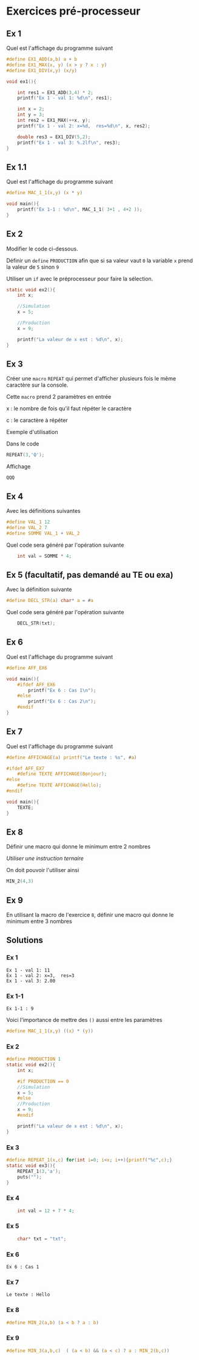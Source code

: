 # Exercices pré-processeur

## Ex 1

Quel est l'affichage du programme suivant

```C
#define EX1_ADD(a,b) a + b 
#define EX1_MAX(x, y) (x > y ? x : y)
#define EX1_DIV(x,y) (x/y)

void ex1(){

    int res1 = EX1_ADD(3,4) * 2;
    printf("Ex 1 - val 1: %d\n", res1);

    int x = 2;
    int y = 3;
    int res2 = EX1_MAX(++x, y);
    printf("Ex 1 - val 2: x=%d,  res=%d\n", x, res2);

    double res3 = EX1_DIV(5,2);
    printf("Ex 1 - val 3: %.2lf\n", res3);
}
```

## Ex 1.1

Quel est l'affichage du programme suivant

```C
#define MAC_1_1(x,y) (x * y)

void main(){
    printf("Ex 1-1 : %d\n", MAC_1_1( 3+1 , 4+2 ));
}
```

## Ex 2

Modifier le code ci-dessous.

Définir un `define` `PRODUCTION` afin que si sa valeur vaut `0` la variable `x` prend la valeur de `5` sinon `9`

Utiliser un `if` avec le préprocesseur pour faire la sélection.

```C
static void ex2(){
    int x;

    //Simulation
    x = 5;

    //Production
    x = 9;

    printf("La valeur de x est : %d\n", x);
}
```

## Ex 3

Créer une `macro` `REPEAT` qui permet d'afficher plusieurs fois le même caractère sur la console.

Cette `macro` prend 2 paramètres en entrée

x
: le nombre de fois qu'il faut répéter le caractère

c
: le caractère à répéter

Exemple d'utilisation

Dans le code
```C
REPEAT(3,'Q');
```

Affichage
```console
QQQ
```

## Ex 4

Avec les définitions suivantes

```C
#define VAL_1 12
#define VAL_2 7
#define SOMME VAL_1 + VAL_2
```

Quel code sera généré par l'opération suivante
```C
    int val = SOMME * 4;
```

## Ex 5 (facultatif, pas demandé au TE ou exa)

Avec la définition suivante

```C
#define DECL_STR(a) char* a = #a
```

Quel code sera généré par l'opération suivante
```C
    DECL_STR(txt);
```

## Ex 6

Quel est l'affichage du programme suivant

```C
#define AFF_EX6

void main(){
    #ifdef AFF_EX6
        printf("Ex 6 : Cas 1\n");
    #else
        printf("Ex 6 : Cas 2\n");
    #endif
}
```

## Ex 7

Quel est l'affichage du programme suivant

```C
#define AFFICHAGE(a) printf("Le texte : %s", #a)

#ifdef AFF_EX7
    #define TEXTE AFFICHAGE(Bonjour);
#else
    #define TEXTE AFFICHAGE(Hello);
#endif

void main(){
    TEXTE;
}
```

## Ex 8
Définir une macro qui donne le minimum entre 2 nombres

*Utiliser une instruction ternaire*

On doit pouvoir l'utiliser ainsi
```C
MIN_2(4,3)
```

## Ex 9
En utilisant la macro de l'exercice `8`, définir une macro qui donne le minimum entre 3 nombres


## Solutions

### Ex 1
```console
Ex 1 - val 1: 11
Ex 1 - val 2: x=3,  res=3
Ex 1 - val 3: 2.00
```

### Ex 1-1

```console
Ex 1-1 : 9
```

Voici l'importance de mettre des `()` aussi entre les paramètres

```C
#define MAC_1_1(x,y) ((x) * (y))
```


### Ex 2
```C
#define PRODUCTION 1
static void ex2(){
    int x;

    #if PRODUCTION == 0
    //Simulation
    x = 5;
    #else
    //Production
    x = 9;
    #endif

    printf("La valeur de x est : %d\n", x);
}
```

### Ex 3
```C
#define REPEAT_1(x,c) for(int i=0; i<x; i++){printf("%c",c);}
static void ex3(){
    REPEAT_1(3,'a');
    puts("");
}
```

### Ex 4
```C
    int val = 12 + 7 * 4;
```

### Ex 5
```C
    char* txt = "txt";
```

### Ex 6
```console
Ex 6 : Cas 1
```

### Ex 7
```console
Le texte : Hello
```

### Ex 8
```C
#define MIN_2(a,b) (a < b ? a : b)
```

### Ex 9
```C
#define MIN_3(a,b,c)  ( (a < b) && (a < c) ? a : MIN_2(b,c))
```

